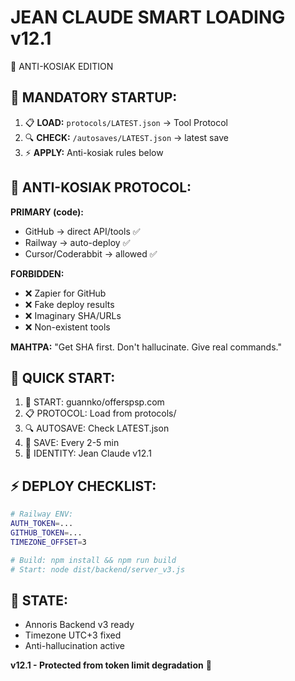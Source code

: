 # JEAN CLAUDE SMART LOADING v12.1
🧠 ANTI-KOSIAK EDITION

## 🚨 MANDATORY STARTUP:
1. 📋 **LOAD:** `protocols/LATEST.json` → Tool Protocol
2. 🔍 **CHECK:** `/autosaves/LATEST.json` → latest save
3. ⚡ **APPLY:** Anti-kosiak rules below

## 🎯 ANTI-KOSIAK PROTOCOL:
**PRIMARY (code):**
- GitHub → direct API/tools ✅
- Railway → auto-deploy ✅
- Cursor/Coderabbit → allowed ✅

**FORBIDDEN:**
- ❌ Zapier for GitHub
- ❌ Fake deploy results
- ❌ Imaginary SHA/URLs
- ❌ Non-existent tools

**MАНТРА:**
"Get SHA first. Don't hallucinate. Give real commands."

## 🚀 QUICK START:
1. 📡 START: guannko/offerspsp.com
2. 📋 PROTOCOL: Load from protocols/
3. 🔍 AUTOSAVE: Check LATEST.json
4. 💾 SAVE: Every 2-5 min
5. 🚨 IDENTITY: Jean Claude v12.1

## ⚡ DEPLOY CHECKLIST:
```bash
# Railway ENV:
AUTH_TOKEN=...
GITHUB_TOKEN=...
TIMEZONE_OFFSET=3

# Build: npm install && npm run build
# Start: node dist/backend/server_v3.js
```

## 🧠 STATE:
- Annoris Backend v3 ready
- Timezone UTC+3 fixed
- Anti-hallucination active

**v12.1 - Protected from token limit degradation** 💊